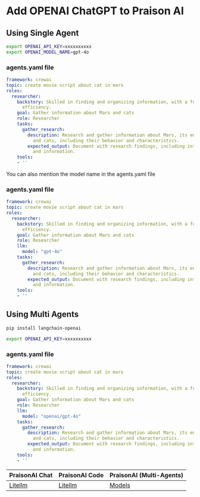 # Add OPENAI ChatGPT to Praison AI

## Using Single Agent

```bash
export OPENAI_API_KEY=xxxxxxxxxx
export OPENAI_MODEL_NAME=gpt-4o
```

### agents.yaml file
```yaml
framework: crewai
topic: create movie script about cat in mars
roles:
  researcher:
    backstory: Skilled in finding and organizing information, with a focus on research
      efficiency.
    goal: Gather information about Mars and cats
    role: Researcher
    tasks:
      gather_research:
        description: Research and gather information about Mars, its environment,
          and cats, including their behavior and characteristics.
        expected_output: Document with research findings, including interesting facts
          and information.
    tools:
    - ''
```

You can also mention the model name in the agents.yaml file

### agents.yaml file
```yaml
framework: crewai
topic: create movie script about cat in mars
roles:
  researcher:
    backstory: Skilled in finding and organizing information, with a focus on research
      efficiency.
    goal: Gather information about Mars and cats
    role: Researcher
    llm:  
      model: "gpt-4o"
    tasks:
      gather_research:
        description: Research and gather information about Mars, its environment,
          and cats, including their behavior and characteristics.
        expected_output: Document with research findings, including interesting facts
          and information.
    tools:
    - ''
```


## Using Multi Agents

```bash
pip install langchain-openai
```
```bash
export OPENAI_API_KEY=xxxxxxxxxx
```

### agents.yaml file

```yaml
framework: crewai
topic: create movie script about cat in mars
roles:
  researcher:
    backstory: Skilled in finding and organizing information, with a focus on research
      efficiency.
    goal: Gather information about Mars and cats
    role: Researcher
    llm:  
      model: "openai/gpt-4o"
    tasks:
      gather_research:
        description: Research and gather information about Mars, its environment,
          and cats, including their behavior and characteristics.
        expected_output: Document with research findings, including interesting facts
          and information.
    tools:
    - ''
```

| PraisonAI Chat | PraisonAI Code | PraisonAI (Multi-Agents) |
| --- | --- | --- |
| [Litellm](https://litellm.vercel.app/docs/providers) | [Litellm](https://litellm.vercel.app/docs/providers) | [Models](../models.md) |